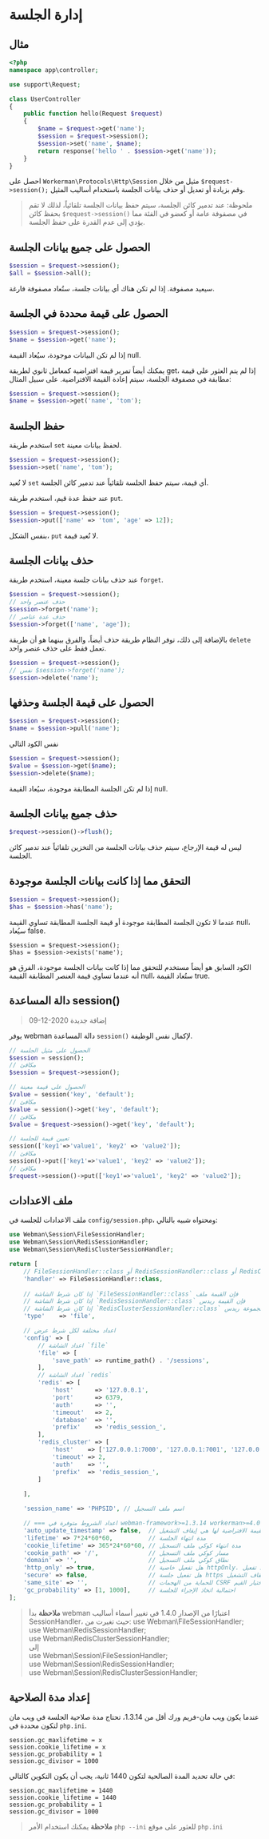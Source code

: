 # إدارة الجلسة

## مثال
```php
<?php
namespace app\controller;

use support\Request;

class UserController
{
    public function hello(Request $request)
    {
        $name = $request->get('name');
        $session = $request->session();
        $session->set('name', $name);
        return response('hello ' . $session->get('name'));
    }
}
```

احصل على `Workerman\Protocols\Http\Session` مثيل من خلال `$request->session();` وقم بزيادة أو تعديل أو حذف بيانات الجلسة باستخدام أساليب المثيل.

> ملحوظة: عند تدمير كائن الجلسة، سيتم حفظ بيانات الجلسة تلقائياً، لذلك لا تقم بحفظ كائن `$request->session()` في مصفوفة عامة أو كعضو في الفئة مما يؤدي إلى عدم القدرة على حفظ الجلسة.

## الحصول على جميع بيانات الجلسة
```php
$session = $request->session();
$all = $session->all();
```
سيعيد مصفوفة. إذا لم تكن هناك أي بيانات جلسة، ستُعاد مصفوفة فارغة.


## الحصول على قيمة محددة في الجلسة
```php
$session = $request->session();
$name = $session->get('name');
```
إذا لم تكن البيانات موجودة، سيُعاد القيمة null.

يمكنك أيضاً تمرير قيمة افتراضية كمعامل ثانوي لطريقة get، إذا لم يتم العثور على قيمة مطابقة في مصفوفة الجلسة، سيتم إعادة القيمة الافتراضية. على سبيل المثال:
```php
$session = $request->session();
$name = $session->get('name', 'tom');
```


## حفظ الجلسة
استخدم طريقة `set` لحفظ بيانات معينة.
```php
$session = $request->session();
$session->set('name', 'tom');
```
لا تُعيد `set` أي قيمة، سيتم حفظ الجلسة تلقائياً عند تدمير كائن الجلسة.

عند حفظ عدة قيم، استخدم طريقة `put`.
```php
$session = $request->session();
$session->put(['name' => 'tom', 'age' => 12]);
```
بنفس الشكل، `put` لا تُعيد قيمة.


## حذف بيانات الجلسة
عند حذف بيانات جلسة معينة، استخدم طريقة `forget`.
```php
$session = $request->session();
// حذف عنصر واحد
$session->forget('name');
// حذف عدة عناصر
$session->forget(['name', 'age']);
```

بالإضافة إلى ذلك، توفر النظام طريقة حذف أيضاً، والفرق بينهما هو أن طريقة `delete` تعمل فقط على حذف عنصر واحد.
```php
$session = $request->session();
// نفس $session->forget('name');
$session->delete('name');
```

## الحصول على قيمة الجلسة وحذفها
```php
$session = $request->session();
$name = $session->pull('name');
```
نفس الكود التالي
```php
$session = $request->session();
$value = $session->get($name);
$session->delete($name);
```
إذا لم تكن الجلسة المطابقة موجودة، سيُعاد القيمة null.


## حذف جميع بيانات الجلسة
```php
$request->session()->flush();
```
ليس له قيمة الإرجاع، سيتم حذف بيانات الجلسة من التخزين تلقائياً عند تدمير كائن الجلسة.


## التحقق مما إذا كانت بيانات الجلسة موجودة
```php
$session = $request->session();
$has = $session->has('name');
```
عندما لا تكون الجلسة المطابقة موجودة أو قيمة الجلسة المطابقة تساوي القيمة null، سيُعاد false.


```
$session = $request->session();
$has = $session->exists('name');
```
الكود السابق هو أيضاً مستخدم للتحقق مما إذا كانت بيانات الجلسة موجودة، الفرق هو أنه عندما تساوي قيمة العنصر المطابقة القيمة null، ستُعاد القيمة true.


## دالة المساعدة session()
> 09-12-2020 إضافة جديدة

يوفر webman دالة المساعدة `session()` لإكمال نفس الوظيفة.
```php
// الحصول على مثيل الجلسة
$session = session();
// مكافئ
$session = $request->session();

// الحصول على قيمة معينة
$value = session('key', 'default');
// مكافئ
$value = session()->get('key', 'default');
// مكافئ
$value = $request->session()->get('key', 'default');

// تعيين قيمة للجلسة
session(['key1'=>'value1', 'key2' => 'value2']);
// مكافئ
session()->put(['key1'=>'value1', 'key2' => 'value2']);
// مكافئ
$request->session()->put(['key1'=>'value1', 'key2' => 'value2']);
```

## ملف الاعدادات
ملف الاعدادات للجلسة في `config/session.php`، ومحتواه شبيه بالتالي:
```php
use Webman\Session\FileSessionHandler;
use Webman\Session\RedisSessionHandler;
use Webman\Session\RedisClusterSessionHandler;

return [
    // FileSessionHandler::class أو RedisSessionHandler::class أو RedisClusterSessionHandler::class 
    'handler' => FileSessionHandler::class,
    
    // إذا كان شرط الشاشة `FileSessionHandler::class` فإن القيمة ملف
    // إذا كان شرط الشاشة `RedisSessionHandler::class` فإن القيمة ريدس
    // إذا كان شرط الشاشة `RedisClusterSessionHandler::class` فإن القيمة مجموعة ريدس، تُسمى كذلك مجموعة ريدس
    'type'    => 'file',

    // اعداد مختلفة لكل شرط عرض
    'config' => [
        // اعداد الشاشة `file`
        'file' => [
            'save_path' => runtime_path() . '/sessions',
        ],
        // اعداد الشاشة `redis`
        'redis' => [
            'host'      => '127.0.0.1',
            'port'      => 6379,
            'auth'      => '',
            'timeout'   => 2,
            'database'  => '',
            'prefix'    => 'redis_session_',
        ],
        'redis_cluster' => [
            'host'    => ['127.0.0.1:7000', '127.0.0.1:7001', '127.0.0.1:7001'],
            'timeout' => 2,
            'auth'    => '',
            'prefix'  => 'redis_session_',
        ]
        
    ],

    'session_name' => 'PHPSID', // اسم ملف التسجيل

    // === اعداد الشروط متوفرة في webman-framework>=1.3.14 workerman>=4.0.37 ===
    'auto_update_timestamp' => false,  // هل يتم تجديد الجلسة تلقائياً. القيمة الافتراضية لها هي إيقاف التشغيل
    'lifetime' => 7*24*60*60,          // مدة انتهاء الجلسة
    'cookie_lifetime' => 365*24*60*60, // مدة انتهاء كوكي ملف التسجيل
    'cookie_path' => '/',              // مسار كوكي ملف التسجيل
    'domain' => '',                    // نطاق كوكي ملف التسجيل
    'http_only' => true,               // هل تفعيل خاصية httpOnly. القيمة الافتراضية لها هي تفعيل
    'secure' => false,                 // هل تفعيل جلسة https فقط. القيمة الافتراضية لها هي إيقاف التشغيل
    'same_site' => '',                 // للحماية من الهجمات CSRF وتتبع المستخدم، يُمكن اختيار القيم: strict / lax / none
    'gc_probability' => [1, 1000],     // احتمالية اتخاذ الإجراء للجلسة
];
```

> **ملاحظة** 
> بدأ webman اعتبارًا من الإصدار 1.4.0 في تغيير أسماء أساليب SessionHandler، حيث تغيرت من:
> use Webman\FileSessionHandler;  
> use Webman\RedisSessionHandler;  
> use Webman\RedisClusterSessionHandler;  
> إلى  
> use Webman\Session\FileSessionHandler;  
> use Webman\Session\RedisSessionHandler;  
> use Webman\Session\RedisClusterSessionHandler;  

## إعداد مدة الصلاحية
عندما يكون ويب مان-فريم ورك أقل من 1.3.14، تحتاج مدة صلاحية الجلسة في ويب مان لتكون محددة في `php.ini`.

```
session.gc_maxlifetime = x
session.cookie_lifetime = x
session.gc_probability = 1
session.gc_divisor = 1000
```

في حالة تحديد المدة الصالحية لتكون 1440 ثانية، يجب أن يكون التكوين كالتالي:
```
session.gc_maxlifetime = 1440
session.cookie_lifetime = 1440
session.gc_probability = 1
session.gc_divisor = 1000
```

> **ملاحظة**
> يمكنك استخدام الأمر `php --ini` للعثور على موقع `php.ini`

